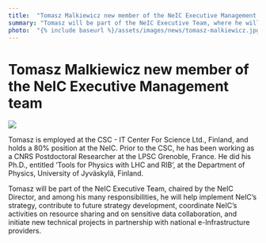 ```yaml
---
title:  "Tomasz Malkiewicz new member of the NeIC Executive Management team"
summary: "Tomasz will be part of the NeIC Executive Team, where he will help implement strategy, contribute to future strategy development, coordinate NeIC’s activities on resource sharing and sensitive data collaboration, and initiate new technical projects."
photo:  "{% include baseurl %}/assets/images/news/tomasz-malkiewicz.jpg"
---
```


Tomasz Malkiewicz new member of the NeIC Executive Management team
==================================================================

<a href="{% include baseurl %}/assets/images/news/tomasz-malkiewicz.jpg"><img class="smallpic" src="{% include baseurl %}/assets/images/news/tomasz-malkiewicz.jpg"></a>

Tomasz is employed at the CSC - IT Center For Science Ltd., Finland, and holds a 80% position at the NeIC. Prior to the CSC, he has been working as a CNRS Postdoctoral Researcher at the LPSC Grenoble, France. He did his Ph.D., entitled ‘Tools for Physics with LHC and RIB’, at the Department of Physics, University of Jyväskylä, Finland.

Tomasz will be part of the NeIC Executive Team, chaired by the NeIC Director, and among his many responsibilities, he will help implement NeIC’s strategy, contribute to future strategy development, coordinate NeIC’s activities on resource sharing and on sensitive data collaboration, and initiate new technical projects in partnership with national e-Infrastructure providers.
